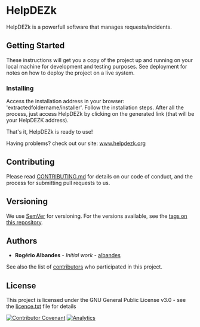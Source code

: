 # HelpDEZk

HelpDEZk is a powerfull software that manages requests/incidents.

## Getting Started

These instructions will get you a copy of the project up and running on your local machine for development and testing purposes. See deployment for notes on how to deploy the project on a live system.

### Installing

Access the installation address in your browser: 'extractedfoldername/installer'.
Follow the installation steps.
After all the process, just access HelpDEZk by clicking on the generated link (that will be your HelpDEZK address).

That's it, HelpDEZk is ready to use!

Having problems? check out our site: www.helpdezk.org


## Contributing

Please read [CONTRIBUTING.md](https://github.com/albandes/helpdezk/blob/master/CONTRIBUTING.md) for details on our code of conduct, and the process for submitting pull requests to us.

## Versioning

We use [SemVer](http://semver.org/) for versioning. For the versions available, see the [tags on this repository](https://github.com/your/project/tags).

## Authors

* **Rogério Albandes** - *Initial work* - [albandes](https://github.com/albandes)

See also the list of [contributors](https://github.com/albandes/helpdezk/contributors) who participated in this project.

## License

This project is licensed under the GNU General Public License v3.0 - see the [licence.txt](licence.txt) file for details

[![Contributor Covenant](https://img.shields.io/badge/Contributor%20Covenant-v1.4%20adopted-ff69b4.svg)](code-of-conduct.md)
[![Analytics](https://ga-beacon.appspot.com/UA-34284783-2/chromeskel_a/readme)](https://github.com/igrigorik/ga-beacon)


